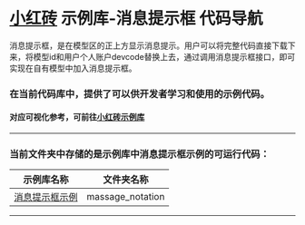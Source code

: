 # [小红砖](www.bos.xyz) 示例库-消息提示框 代码导航


消息提示框，是在模型区的正上方显示消息提示。用户可以将完整代码直接下载下来，将模型id和用户个人账户devcode替换上去，通过调用消息提示框接口，即可实现在自有模型中加入消息提示框。

### 在当前代码库中，提供了可以供开发者学习和使用的示例代码。

#### 对应可视化参考，可前往[小红砖示例库](https://www.bos.xyz/examples/)

---

### 当前文件夹中存储的是示例库中消息提示框示例的可运行代码：

示例库名称 | 文件夹名称 
------------ | ------------- 
[消息提示框示例](https://www.bos.xyz/examples/massage_notation.html) | massage_notation

---
